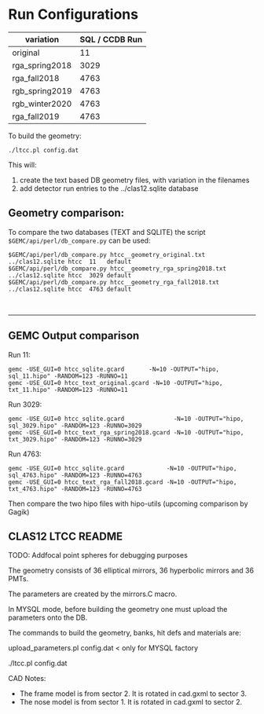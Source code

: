 # Run Configurations

| variation      | SQL / CCDB Run | 
|----------------|----------------|
| original       | 11             | 
| rga_spring2018 | 3029           | 
| rga_fall2018   | 4763           | 
| rgb_spring2019   | 4763           | 
| rgb_winter2020 | 4763           | 
| rga_fall2019   | 4763           | 

To build the geometry:

````./ltcc.pl config.dat````

This will:

1. create the text based DB geometry files, with variation in the filenames
2. add detector run entries to the ../clas12.sqlite database

## Geometry comparison:

To compare the two databases (TEXT and SQLITE) the script ` $GEMC/api/perl/db_compare.py` can be used:

````
$GEMC/api/perl/db_compare.py htcc__geometry_original.txt       ../clas12.sqlite htcc  11   default
$GEMC/api/perl/db_compare.py htcc__geometry_rga_spring2018.txt ../clas12.sqlite htcc  3029 default
$GEMC/api/perl/db_compare.py htcc__geometry_rga_fall2018.txt   ../clas12.sqlite htcc  4763 default
````

<br/>

---

## GEMC Output comparison

Run 11:

```
gemc -USE_GUI=0 htcc_sqlite.gcard       -N=10 -OUTPUT="hipo, sql_11.hipo" -RANDOM=123 -RUNNO=11  
gemc -USE_GUI=0 htcc_text_original.gcard -N=10 -OUTPUT="hipo, txt_11.hipo" -RANDOM=123 -RUNNO=11  
```

Run 3029:

```
gemc -USE_GUI=0 htcc_sqlite.gcard              -N=10 -OUTPUT="hipo, sql_3029.hipo" -RANDOM=123 -RUNNO=3029
gemc -USE_GUI=0 htcc_text_rga_spring2018.gcard -N=10 -OUTPUT="hipo, txt_3029.hipo" -RANDOM=123 -RUNNO=3029
```

Run 4763:

```
gemc -USE_GUI=0 htcc_sqlite.gcard            -N=10 -OUTPUT="hipo, sql_4763.hipo" -RANDOM=123 -RUNNO=4763
gemc -USE_GUI=0 htcc_text_rga_fall2018.gcard -N=10 -OUTPUT="hipo, txt_4763.hipo" -RANDOM=123 -RUNNO=4763
```

Then compare the two hipo files with hipo-utils (upcoming comparison by Gagik)



CLAS12 LTCC README
------------------


TODO: Addfocal point spheres for debugging purposes


The geometry consists of 36 elliptical mirrors, 36 hyperbolic mirrors
and 36 PMTs.

The parameters are created by the mirrors.C macro.

In MYSQL mode, before building the geometry one must
upload the parameters onto the DB.

The commands to build the geometry, banks, hit defs
and materials are:

upload_parameters.pl config.dat   < only for MYSQL factory

./ltcc.pl config.dat



CAD Notes:
- The frame model is from sector 2. It is rotated in cad.gxml to sector 3.
- The nose model is from sector 1. It is rotated in cad.gxml to sector 2.
